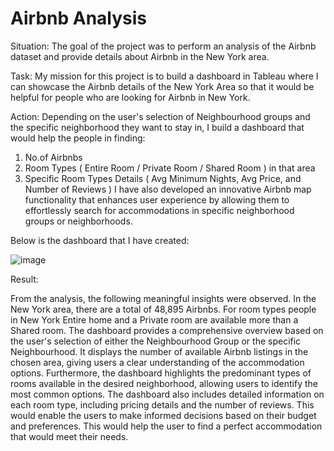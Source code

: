 # Airbnb Analysis

Situation:
The goal of the project was to perform an analysis of the Airbnb dataset and provide details about Airbnb in the New York area.

Task:
My mission for this project is to build a dashboard in Tableau where I can showcase the Airbnb details of the New York Area so that it would be helpful for people who are looking for Airbnb in New York. 

Action:
Depending on the user's selection of Neighbourhood groups and the specific neighborhood they want to stay in, I build a dashboard that would help the people in finding:
1. No.of Airbnbs
2. Room Types ( Entire Room / Private Room / Shared Room ) in that area
3. Specific Room Types Details ( Avg Minimum Nights, Avg Price, and Number of Reviews )
I have also developed an innovative Airbnb map functionality that enhances user experience by allowing them to effortlessly search for accommodations in specific neighborhood groups or neighborhoods.

Below is the dashboard that I have created:

![image](https://github.com/akeni1999/Airbnb-Analysis/assets/66996868/06ad7ee6-99af-4e56-ba16-a0d7bce50006)

Result:

From the analysis, the following meaningful insights were observed.
In the New York area, there are a total of 48,895 Airbnbs.
For room types people in New York Entire home and a Private room are available more than a Shared room.
The dashboard provides a comprehensive overview based on the user's selection of either the Neighbourhood Group or the specific Neighbourhood. It displays the number of available Airbnb listings in the chosen area, giving users a clear understanding of the accommodation options. Furthermore, the dashboard highlights the predominant types of rooms available in the desired neighborhood, allowing users to identify the most common options.
The dashboard also includes detailed information on each room type, including pricing details and the number of reviews. This would enable the users to make informed decisions based on their budget and preferences. This would help the user to find a perfect accommodation that would meet their needs.
